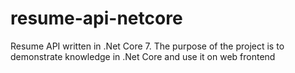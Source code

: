 # resume-api-netcore
Resume API written in .Net Core 7. The purpose of the project is to demonstrate knowledge in .Net Core and use it on web frontend
